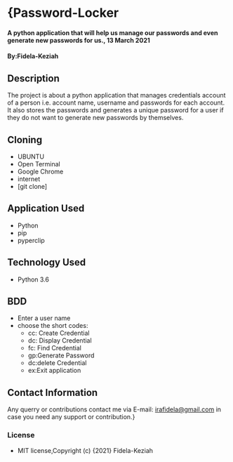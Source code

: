 # {Password-Locker

#### A python application that will help us manage our passwords and even generate new passwords for us., 13 March 2021
#### By:Fidela-Keziah

## Description

The project is about a python application that manages credentials account of a person  i.e. account name, username and passwords for each account. It also stores the passwords and generates a unique password for a user if they do not want to generate new passwords by themselves.

## Cloning

* UBUNTU
* Open Terminal
* Google Chrome
* internet
* [git clone]

## Application Used

* Python
* pip
* pyperclip

## Technology Used

* Python 3.6

## BDD

* Enter a user name
* choose the short codes:
  * cc: Create Credential
  * dc: Display Credential
  * fc: Find Credential
  * gp:Generate Password
  * dc:delete Credential
  * ex:Exit application

## Contact Information

Any querry or contributions contact me via E-mail: irafidela@gmail.com in case you need any support or contribution.}

### License

* MIT license,Copyright (c) {2021} Fidela-Keziah
